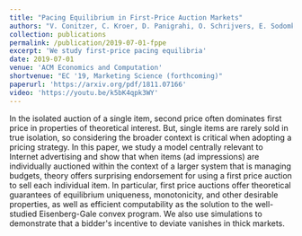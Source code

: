 ```yaml
---
title: "Pacing Equilibrium in First-Price Auction Markets"
authors: "V. Conitzer, C. Kroer, D. Panigrahi, O. Schrijvers, E. Sodomka, N. Stier-Moses, C.A. Wilkens"
collection: publications
permalink: /publication/2019-07-01-fppe
excerpt: 'We study first-price pacing equilibria'
date: 2019-07-01
venue: 'ACM Economics and Computation'
shortvenue: "EC '19, Marketing Science (forthcoming)"
paperurl: 'https://arxiv.org/pdf/1811.07166'
video: 'https://youtu.be/k5bK4qpk3WY'
---
```


In the isolated auction of a single item, second price often dominates first price in properties of theoretical interest. But, single items are rarely sold in true isolation, so considering the broader context is critical when adopting a pricing strategy. In this paper, we study a model centrally relevant to Internet advertising and show that when items (ad impressions) are individually auctioned within the context of a larger system that is managing budgets, theory offers surprising endorsement for using a first price auction to sell each individual item. In particular, first price auctions offer theoretical guarantees of equilibrium uniqueness, monotonicity, and other desirable properties, as well as efficient computability as the solution to the well-studied Eisenberg-Gale convex program. We also use simulations to demonstrate that a bidder's incentive to deviate vanishes in thick markets. 
